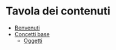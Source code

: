 # Tavola dei contenuti

- [Benvenuti](./README.md)
- [Concetti base](./01-base/README.md)
  - [Oggetti](./01-base/02-objects.md)
